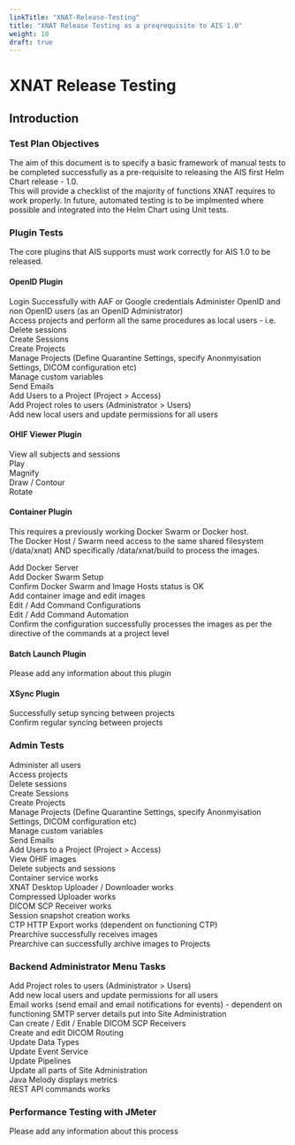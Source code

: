 ```yaml
---
linkTitle: "XNAT-Release-Testing"
title: "XNAT Release Testing as a preqrequisite to AIS 1.0"
weight: 10
draft: true
---
```


# XNAT Release Testing


## Introduction

### Test Plan Objectives
The aim of this document is to specify a basic framework of manual tests to be completed successfully as a pre-requisite to releasing the AIS first Helm Chart release - 1.0.  
This will provide a checklist of the majority of functions XNAT requires to work properly.
In future, automated testing is to be implmented where possible and integrated into the Helm Chart using Unit tests.


### Plugin Tests
The core plugins that AIS supports must work correctly for AIS 1.0 to be released.  

#### OpenID Plugin  
Login Successfully with AAF or Google credentials
Administer OpenID and non OpenID users (as an OpenID Administrator)  
Access projects and perform all the same procedures as local users - i.e.  
Delete sessions  
Create Sessions  
Create Projects  
Manage Projects (Define Quarantine Settings, specify Anonmyisation Settings, DICOM configuration etc)  
Manage custom variables  
Send Emails  
Add Users to a Project (Project > Access)  
Add Project roles to users (Administrator > Users)  
Add new local users and update permissions for all users


#### OHIF Viewer Plugin
View all subjects and sessions  
Play  
Magnify  
Draw / Contour  
Rotate  


#### Container Plugin  
This requires a previously working Docker Swarm or Docker host.    
The Docker Host / Swarm need access to the same shared filesystem (/data/xnat) AND specifically /data/xnat/build to process the images.  

Add Docker Server  
Add Docker Swarm Setup  
Confirm Docker Swarm and Image Hosts status is OK  
Add container image and edit images  
Edit / Add Command Configurations  
Edit / Add Command Automation  
Confirm the configuration successfully processes the images as per the directive of the commands at a project level  


#### Batch Launch Plugin
Please add any information about this plugin  

#### XSync Plugin
Successfully setup syncing between projects  
Confirm regular syncing between projects  



### Admin Tests
Administer all users  
Access projects  
Delete sessions  
Create Sessions  
Create Projects  
Manage Projects (Define Quarantine Settings, specify Anonmyisation Settings, DICOM configuration etc)  
Manage custom variables  
Send Emails  
Add Users to a Project (Project > Access)  
View OHIF images  
Delete subjects and sessions  
Container service works  
XNAT Desktop Uploader / Downloader works  
Compressed Uploader works  
DICOM SCP Receiver works  
Session snapshot creation works  
CTP HTTP Export works  (dependent on functioning CTP)  
Prearchive successfully receives images  
Prearchive can successfully archive images to Projects  


### Backend Administrator Menu Tasks
Add Project roles to users (Administrator > Users)  
Add new local users and update permissions for all users  
Email works (send email and email notifications for events) - dependent on functioning SMTP server details put into Site Administration  
Can create / Edit / Enable DICOM SCP Receivers  
Create and edit DICOM Routing  
Update Data Types  
Update Event Service  
Update Pipelines  
Update all parts of Site Administration  
Java Melody displays metrics  
REST API commands works  


### Performance Testing with JMeter 
Please add any information about this process  

